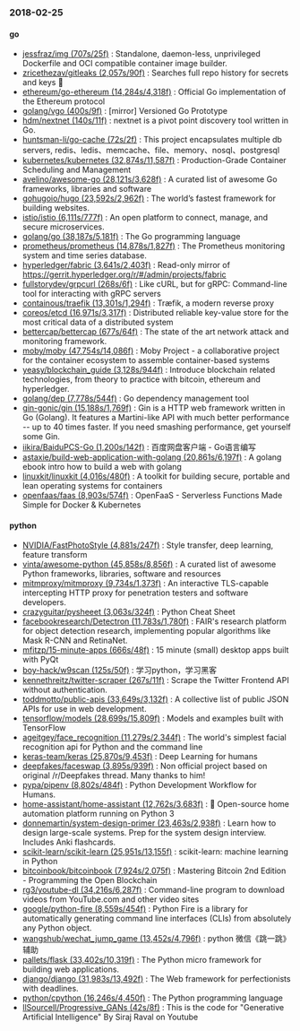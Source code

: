 ### 2018-02-25

#### go
* [jessfraz/img (707s/25f)](https://github.com/jessfraz/img) : Standalone, daemon-less, unprivileged Dockerfile and OCI compatible container image builder.
* [zricethezav/gitleaks (2,057s/90f)](https://github.com/zricethezav/gitleaks) : Searches full repo history for secrets and keys 🔑
* [ethereum/go-ethereum (14,284s/4,318f)](https://github.com/ethereum/go-ethereum) : Official Go implementation of the Ethereum protocol
* [golang/vgo (400s/9f)](https://github.com/golang/vgo) : [mirror] Versioned Go Prototype
* [hdm/nextnet (140s/11f)](https://github.com/hdm/nextnet) : nextnet is a pivot point discovery tool written in Go.
* [huntsman-li/go-cache (72s/2f)](https://github.com/huntsman-li/go-cache) : This project encapsulates multiple db servers, redis、ledis、memcache、file、memory、nosql、postgresql
* [kubernetes/kubernetes (32,874s/11,587f)](https://github.com/kubernetes/kubernetes) : Production-Grade Container Scheduling and Management
* [avelino/awesome-go (28,121s/3,628f)](https://github.com/avelino/awesome-go) : A curated list of awesome Go frameworks, libraries and software
* [gohugoio/hugo (23,592s/2,962f)](https://github.com/gohugoio/hugo) : The world’s fastest framework for building websites.
* [istio/istio (6,111s/777f)](https://github.com/istio/istio) : An open platform to connect, manage, and secure microservices.
* [golang/go (38,187s/5,181f)](https://github.com/golang/go) : The Go programming language
* [prometheus/prometheus (14,878s/1,827f)](https://github.com/prometheus/prometheus) : The Prometheus monitoring system and time series database.
* [hyperledger/fabric (3,641s/2,403f)](https://github.com/hyperledger/fabric) : Read-only mirror of https://gerrit.hyperledger.org/r/#/admin/projects/fabric
* [fullstorydev/grpcurl (268s/6f)](https://github.com/fullstorydev/grpcurl) : Like cURL, but for gRPC: Command-line tool for interacting with gRPC servers
* [containous/traefik (13,301s/1,294f)](https://github.com/containous/traefik) : Træfik, a modern reverse proxy
* [coreos/etcd (16,971s/3,317f)](https://github.com/coreos/etcd) : Distributed reliable key-value store for the most critical data of a distributed system
* [bettercap/bettercap (677s/64f)](https://github.com/bettercap/bettercap) : The state of the art network attack and monitoring framework.
* [moby/moby (47,754s/14,086f)](https://github.com/moby/moby) : Moby Project - a collaborative project for the container ecosystem to assemble container-based systems
* [yeasy/blockchain_guide (3,128s/944f)](https://github.com/yeasy/blockchain_guide) : Introduce blockchain related technologies, from theory to practice with bitcoin, ethereum and hyperledger.
* [golang/dep (7,778s/544f)](https://github.com/golang/dep) : Go dependency management tool
* [gin-gonic/gin (15,188s/1,769f)](https://github.com/gin-gonic/gin) : Gin is a HTTP web framework written in Go (Golang). It features a Martini-like API with much better performance -- up to 40 times faster. If you need smashing performance, get yourself some Gin.
* [iikira/BaiduPCS-Go (1,200s/142f)](https://github.com/iikira/BaiduPCS-Go) : 百度网盘客户端 - Go语言编写
* [astaxie/build-web-application-with-golang (20,861s/6,197f)](https://github.com/astaxie/build-web-application-with-golang) : A golang ebook intro how to build a web with golang
* [linuxkit/linuxkit (4,016s/480f)](https://github.com/linuxkit/linuxkit) : A toolkit for building secure, portable and lean operating systems for containers
* [openfaas/faas (8,903s/574f)](https://github.com/openfaas/faas) : OpenFaaS - Serverless Functions Made Simple for Docker & Kubernetes

#### python
* [NVIDIA/FastPhotoStyle (4,881s/247f)](https://github.com/NVIDIA/FastPhotoStyle) : Style transfer, deep learning, feature transform
* [vinta/awesome-python (45,858s/8,856f)](https://github.com/vinta/awesome-python) : A curated list of awesome Python frameworks, libraries, software and resources
* [mitmproxy/mitmproxy (9,734s/1,373f)](https://github.com/mitmproxy/mitmproxy) : An interactive TLS-capable intercepting HTTP proxy for penetration testers and software developers.
* [crazyguitar/pysheeet (3,063s/324f)](https://github.com/crazyguitar/pysheeet) : Python Cheat Sheet
* [facebookresearch/Detectron (11,783s/1,780f)](https://github.com/facebookresearch/Detectron) : FAIR's research platform for object detection research, implementing popular algorithms like Mask R-CNN and RetinaNet.
* [mfitzp/15-minute-apps (666s/48f)](https://github.com/mfitzp/15-minute-apps) : 15 minute (small) desktop apps built with PyQt
* [boy-hack/w9scan (125s/50f)](https://github.com/boy-hack/w9scan) : 学习python，学习黑客
* [kennethreitz/twitter-scraper (267s/11f)](https://github.com/kennethreitz/twitter-scraper) : Scrape the Twitter Frontend API without authentication.
* [toddmotto/public-apis (33,649s/3,132f)](https://github.com/toddmotto/public-apis) : A collective list of public JSON APIs for use in web development.
* [tensorflow/models (28,699s/15,809f)](https://github.com/tensorflow/models) : Models and examples built with TensorFlow
* [ageitgey/face_recognition (11,279s/2,344f)](https://github.com/ageitgey/face_recognition) : The world's simplest facial recognition api for Python and the command line
* [keras-team/keras (25,870s/9,453f)](https://github.com/keras-team/keras) : Deep Learning for humans
* [deepfakes/faceswap (3,895s/939f)](https://github.com/deepfakes/faceswap) : Non official project based on original /r/Deepfakes thread. Many thanks to him!
* [pypa/pipenv (8,802s/484f)](https://github.com/pypa/pipenv) : Python Development Workflow for Humans.
* [home-assistant/home-assistant (12,762s/3,683f)](https://github.com/home-assistant/home-assistant) : 🏡 Open-source home automation platform running on Python 3
* [donnemartin/system-design-primer (23,463s/2,938f)](https://github.com/donnemartin/system-design-primer) : Learn how to design large-scale systems. Prep for the system design interview. Includes Anki flashcards.
* [scikit-learn/scikit-learn (25,951s/13,155f)](https://github.com/scikit-learn/scikit-learn) : scikit-learn: machine learning in Python
* [bitcoinbook/bitcoinbook (7,924s/2,075f)](https://github.com/bitcoinbook/bitcoinbook) : Mastering Bitcoin 2nd Edition - Programming the Open Blockchain
* [rg3/youtube-dl (34,216s/6,287f)](https://github.com/rg3/youtube-dl) : Command-line program to download videos from YouTube.com and other video sites
* [google/python-fire (8,559s/454f)](https://github.com/google/python-fire) : Python Fire is a library for automatically generating command line interfaces (CLIs) from absolutely any Python object.
* [wangshub/wechat_jump_game (13,452s/4,796f)](https://github.com/wangshub/wechat_jump_game) : python 微信《跳一跳》辅助
* [pallets/flask (33,402s/10,319f)](https://github.com/pallets/flask) : The Python micro framework for building web applications.
* [django/django (31,983s/13,492f)](https://github.com/django/django) : The Web framework for perfectionists with deadlines.
* [python/cpython (16,246s/4,450f)](https://github.com/python/cpython) : The Python programming language
* [llSourcell/Progressive_GANs (42s/8f)](https://github.com/llSourcell/Progressive_GANs) : This is the code for "Generative Artificial Intelligence" By Siraj Raval on Youtube
